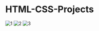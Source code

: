 # HTML-CSS-Projects
![1](https://user-images.githubusercontent.com/34274686/53757014-9cb68000-3ecb-11e9-9234-8c3581ff92f9.png)
![2](https://user-images.githubusercontent.com/34274686/53757076-c7a0d400-3ecb-11e9-878e-1d1496065be5.png)
![3](https://user-images.githubusercontent.com/34274686/53757129-ed2ddd80-3ecb-11e9-86a0-d65d121e092d.png)
